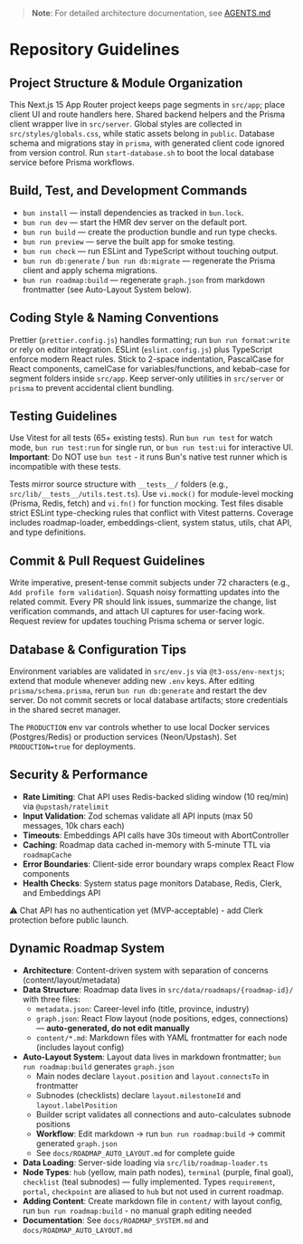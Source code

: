 > **Note**: For detailed architecture documentation, see [AGENTS.md](AGENTS.md)

# Repository Guidelines

## Project Structure & Module Organization

This Next.js 15 App Router project keeps page segments in `src/app`; place client UI and route handlers here. Shared backend helpers and the Prisma client wrapper live in `src/server`. Global styles are collected in `src/styles/globals.css`, while static assets belong in `public`. Database schema and migrations stay in `prisma`, with generated client code ignored from version control. Run `start-database.sh` to boot the local database service before Prisma workflows.

## Build, Test, and Development Commands

- `bun install` — install dependencies as tracked in `bun.lock`.
- `bun run dev` — start the HMR dev server on the default port.
- `bun run build` — create the production bundle and run type checks.
- `bun run preview` — serve the built app for smoke testing.
- `bun run check` — run ESLint and TypeScript without touching output.
- `bun run db:generate` / `bun run db:migrate` — regenerate the Prisma client and apply schema migrations.
- `bun run roadmap:build` — regenerate `graph.json` from markdown frontmatter (see Auto-Layout System below).

## Coding Style & Naming Conventions

Prettier (`prettier.config.js`) handles formatting; run `bun run format:write` or rely on editor integration. ESLint (`eslint.config.js`) plus TypeScript enforce modern React rules. Stick to 2-space indentation, PascalCase for React components, camelCase for variables/functions, and kebab-case for segment folders inside `src/app`. Keep server-only utilities in `src/server` or `prisma` to prevent accidental client bundling.

## Testing Guidelines

Use Vitest for all tests (65+ existing tests). Run `bun run test` for watch mode, `bun run test:run` for single run, or `bun run test:ui` for interactive UI. **Important**: Do NOT use `bun test` - it runs Bun's native test runner which is incompatible with these tests.

Tests mirror source structure with `__tests__/` folders (e.g., `src/lib/__tests__/utils.test.ts`). Use `vi.mock()` for module-level mocking (Prisma, Redis, fetch) and `vi.fn()` for function mocking. Test files disable strict ESLint type-checking rules that conflict with Vitest patterns. Coverage includes roadmap-loader, embeddings-client, system status, utils, chat API, and type definitions.

## Commit & Pull Request Guidelines

Write imperative, present-tense commit subjects under 72 characters (e.g., `Add profile form validation`). Squash noisy formatting updates into the related commit. Every PR should link issues, summarize the change, list verification commands, and attach UI captures for user-facing work. Request review for updates touching Prisma schema or server logic.

## Database & Configuration Tips

Environment variables are validated in `src/env.js` via `@t3-oss/env-nextjs`; extend that module whenever adding new `.env` keys. After editing `prisma/schema.prisma`, rerun `bun run db:generate` and restart the dev server. Do not commit secrets or local database artifacts; store credentials in the shared secret manager.

The `PRODUCTION` env var controls whether to use local Docker services (Postgres/Redis) or production services (Neon/Upstash). Set `PRODUCTION=true` for deployments.

## Security & Performance

- **Rate Limiting**: Chat API uses Redis-backed sliding window (10 req/min) via `@upstash/ratelimit`
- **Input Validation**: Zod schemas validate all API inputs (max 50 messages, 10k chars each)
- **Timeouts**: Embeddings API calls have 30s timeout with AbortController
- **Caching**: Roadmap data cached in-memory with 5-minute TTL via `roadmapCache`
- **Error Boundaries**: Client-side error boundary wraps complex React Flow components
- **Health Checks**: System status page monitors Database, Redis, Clerk, and Embeddings API

⚠️ Chat API has no authentication yet (MVP-acceptable) - add Clerk protection before public launch.

## Dynamic Roadmap System

- **Architecture**: Content-driven system with separation of concerns (content/layout/metadata)
- **Data Structure**: Roadmap data lives in `src/data/roadmaps/{roadmap-id}/` with three files:
  - `metadata.json`: Career-level info (title, province, industry)
  - `graph.json`: React Flow layout (node positions, edges, connections) — **auto-generated, do not edit manually**
  - `content/*.md`: Markdown files with YAML frontmatter for each node (includes layout config)
- **Auto-Layout System**: Layout data lives in markdown frontmatter; `bun run roadmap:build` generates `graph.json`
  - Main nodes declare `layout.position` and `layout.connectsTo` in frontmatter
  - Subnodes (checklists) declare `layout.milestoneId` and `layout.labelPosition`
  - Builder script validates all connections and auto-calculates subnode positions
  - **Workflow**: Edit markdown → run `bun run roadmap:build` → commit generated `graph.json`
  - See `docs/ROADMAP_AUTO_LAYOUT.md` for complete guide
- **Data Loading**: Server-side loading via `src/lib/roadmap-loader.ts`
- **Node Types**: `hub` (yellow, main path nodes), `terminal` (purple, final goal), `checklist` (teal subnodes) — fully implemented. Types `requirement`, `portal`, `checkpoint` are aliased to `hub` but not used in current roadmap.
- **Adding Content**: Create markdown file in `content/` with layout config, run `bun run roadmap:build` - no manual graph editing needed
- **Documentation**: See `docs/ROADMAP_SYSTEM.md` and `docs/ROADMAP_AUTO_LAYOUT.md`
